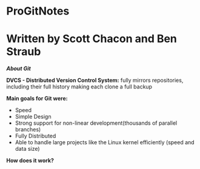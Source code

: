 # ProGitNotes

# Written by Scott Chacon and Ben Straub

***About Git***

**DVCS - Distributed Version Control System:** fully mirrors repositories, including their full history making each clone a full backup

**Main goals for Git were:**

* 	Speed
*  	Simple Design
*  	Strong support for non-linear development(thousands of parallel branches)
*  	Fully Distributed
*  	Able to handle large projects like the Linux kernel efficiently 
 	(speed and data size) 
 	
**How does it work?**


